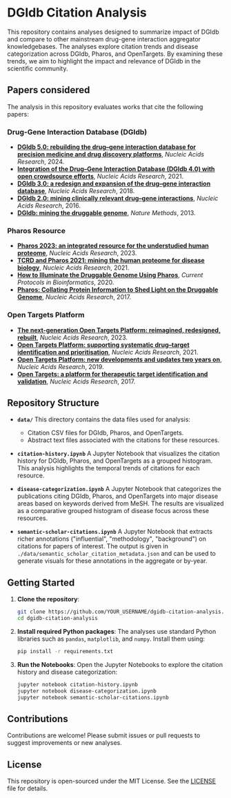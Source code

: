 # DGIdb Citation Analysis

This repository contains analyses designed to summarize impact of DGIdb and compare to other mainstream drug-gene interaction aggregator knowledgebases. The analyses explore citation trends and disease categorization across DGIdb, Pharos, and OpenTargets. By examining these trends, we aim to highlight the impact and relevance of DGIdb in the scientific community.

## Papers considered

The analysis in this repository evaluates works that cite the following papers:

### Drug-Gene Interaction Database (DGIdb)
- [**DGIdb 5.0: rebuilding the drug–gene interaction database for precision medicine and drug discovery platforms**](https://doi.org/10.1093/nar/gkad1040), *Nucleic Acids Research*, 2024.  
- [**Integration of the Drug–Gene Interaction Database (DGIdb 4.0) with open crowdsource efforts**](https://doi.org/10.1093/nar/gkaa1084), *Nucleic Acids Research*, 2021.  
- [**DGIdb 3.0: a redesign and expansion of the drug–gene interaction database**](https://doi.org/10.1093/nar/gkx1143), *Nucleic Acids Research*, 2018.  
- [**DGIdb 2.0: mining clinically relevant drug–gene interactions**](https://doi.org/10.1093/nar/gkv1165), *Nucleic Acids Research*, 2016.  
- [**DGIdb: mining the druggable genome**](https://doi.org/10.1038/nmeth.2689), *Nature Methods*, 2013.  

### Pharos Resource
- [**Pharos 2023: an integrated resource for the understudied human proteome**](https://doi.org/10.1093/nar/gkac1033), *Nucleic Acids Research*, 2023.  
- [**TCRD and Pharos 2021: mining the human proteome for disease biology**](https://doi.org/10.1093/nar/gkaa993), *Nucleic Acids Research*, 2021.  
- [**How to Illuminate the Druggable Genome Using Pharos**](https://doi.org/10.1002/cpbi.92), *Current Protocols in Bioinformatics*, 2020.  
- [**Pharos: Collating Protein Information to Shed Light on the Druggable Genome**](https://doi.org/10.1093/nar/gkw1072), *Nucleic Acids Research*, 2017.  

### Open Targets Platform
- [**The next-generation Open Targets Platform: reimagined, redesigned, rebuilt**](https://doi.org/10.1093/nar/gkac1046), *Nucleic Acids Research*, 2023.  
- [**Open Targets Platform: supporting systematic drug–target identification and prioritisation**](https://doi.org/10.1093/nar/gkaa1027), *Nucleic Acids Research*, 2021.  
- [**Open Targets Platform: new developments and updates two years on**](https://doi.org/10.1093/nar/gky1133), *Nucleic Acids Research*, 2019.  
- [**Open Targets: a platform for therapeutic target identification and validation**](https://doi.org/10.1093/nar/gkw1055), *Nucleic Acids Research*, 2017.  


## Repository Structure

- **`data/`**
  This directory contains the data files used for analysis:
  - Citation CSV files for DGIdb, Pharos, and OpenTargets.
  - Abstract text files associated with the citations for these resources.

- **`citation-history.ipynb`**
  A Jupyter Notebook that visualizes the citation history for DGIdb, Pharos, and OpenTargets as a grouped histogram. This analysis highlights the temporal trends of citations for each resource.

- **`disease-categorization.ipynb`**
  A Jupyter Notebook that categorizes the publications citing DGIdb, Pharos, and OpenTargets into major disease areas based on keywords derived from MeSH. The results are visualized as a comparative grouped histogram of disease focus across these resources.


- **`semantic-scholar-citations.ipynb`**
  A Jupyter Notebook that extracts richer annotations ("influential", "methodology", "background") on citations for papers of interest. The output is given in `./data/semantic_scholar_citation_metadata.json` and can be used to generate visuals for these annotations in the aggregate or by-year.

## Getting Started

1. **Clone the repository**:
   ```bash
   git clone https://github.com/YOUR_USERNAME/dgidb-citation-analysis.git
   cd dgidb-citation-analysis
   ```

2. **Install required Python packages**:
   The analyses use standard Python libraries such as `pandas`, `matplotlib`, and `numpy`. Install them using:
   ```bash
   pip install -r requirements.txt
   ```

3. **Run the Notebooks**:
   Open the Jupyter Notebooks to explore the citation history and disease categorization:
   ```bash
   jupyter notebook citation-history.ipynb
   jupyter notebook disease-categorization.ipynb
   jupyter notebook semantic-scholar-citations.ipynb
   ```

## Contributions

Contributions are welcome! Please submit issues or pull requests to suggest improvements or new analyses.

## License

This repository is open-sourced under the MIT License. See the [LICENSE](LICENSE) file for details.

